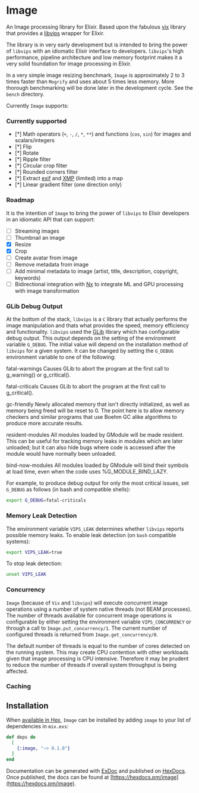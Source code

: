 # Image

An Image processing library for Elixir. Based upon the fabulous [vix](https://hex.pm/packages/vix) library that provides a [libvips](https://www.libvips.org) wrapper for Elixir.

The library is in very early development but is intended to bring the power of `libvips` with an idiomatic Elixir interface to developers. `libvips`'s high performance, pipeline architecture and low memory footprint makes it a very solid foundation for image processing in Elixir.

In a very simple image resizing benchmark, `Image` is approximately 2 to 3 times faster than `Mogrify` and uses about 5 times less memory. More thorough benchmarking will be done later in the development cycle. See the `bench` directory.

Currently `Image` supports:

### Currently supported

* [*] Math operators (`+`, `-`, `/`, `*`, `**`) and functions (`cos`, `sin`) for images and scalars/integers
* [*] Flip
* [*] Rotate
* [*] Ripple filter
* [*] Circular crop filter
* [*] Rounded corners filter
* [*] Extract [exif](https://en.wikipedia.org/wiki/Exif) and [XMP](https://www.adobe.com/products/xmp.html) (limited) into a map
* [*] Linear gradient filter (one direction only)

### Roadmap

It is the intention of `Image` to bring the power of `libvips` to Elixir developers in an idiomatic API that can support:

* [ ] Streaming images
* [ ] Thumbnail an image
* [x] Resize
* [x] Crop
* [ ] Create avatar from image
* [ ] Remove metadata from image
* [ ] Add minimal metadata to image (artist, title, description, copyright, keywords)
* [ ] Bidirectional integration with [Nx](https://hex.pm/packages/nx) to integrate ML and GPU processing with image transformation

### GLib Debug Output

At the bottom of the stack, `libvips` is a `C` library that actually performs the image manipulation and thats what provides the speed, memory efficiency and functionality. `libvips` used the [GLib](https://docs.gtk.org/glib/) library which has configurable debug output. This output depends on the setting of the environment variable `G_DEBUG`.  The initial value will depend on the installation method of `libvips` for a given system. It can be changed by setting the `G_DEBUG` environment variable to one of the following:

fatal-warnings
  Causes GLib to abort the program at the first call to g_warning() or g_critical().

fatal-criticals
  Causes GLib to abort the program at the first call to g_critical().

gc-friendly
  Newly allocated memory that isn't directly initialized, as well as
  memory being freed will be reset to 0. The point here is to allow memory
  checkers and similar programs that use Boehm GC alike algorithms to produce
  more accurate results.

resident-modules
  All modules loaded by GModule will be made resident. This can be
  useful for tracking memory leaks in modules which are later unloaded;
  but it can also hide bugs where code is accessed after the module would
  have normally been unloaded.

bind-now-modules
  All modules loaded by GModule will bind their symbols at load time,
  even when the code uses %G_MODULE_BIND_LAZY.

For example, to produce debug output for only the most critical issues, set `G_DEBUG` as follows (in bash and compatible shells):

```bash
export G_DEBUG=fatal-criticals
````

### Memory Leak Detection

The environment variable `VIPS_LEAK` determines whether `libvips` reports possible memory leaks. To enable leak detection (on `bash` compatible systems):
```bash
export VIPS_LEAK=true
```
To stop leak detection:
```bash
unset VIPS_LEAK
````

### Concurrency

`Image` (because of `Vix` and `libvips`) will execute concurrent image operations using a number of system native threads (not BEAM processes). The number of threads available for concurrent image operations is configurable by either setting the environment variable `VIPS_CONCURRENCY` or through a call to `Image.put_concurrency/1`.  The current number of configured threads is returned from `Image.get_concurrency/0`.

The default number of threads is equal to the number of cores detected on the running system. This may create CPU contention with other workloads given that image processing is CPU intensive.  Therefore it may be prudent to reduce the number of threads if overall system throughput is being affected.

### Caching

## Installation

When [available in Hex](https://hex.pm/packages/image), `Image` can be installed
by adding `image` to your list of dependencies in `mix.exs`:

```elixir
def deps do
  [
    {:image, "~> 0.1.0"}
  ]
end
```

Documentation can be generated with [ExDoc](https://github.com/elixir-lang/ex_doc)
and published on [HexDocs](https://hexdocs.pm). Once published, the docs can
be found at [https://hexdocs.pm/image](https://hexdocs.pm/image).

